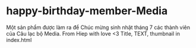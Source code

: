 # happy-birthday-member-Media
Một sản phẩm được làm ra để Chúc mừng sinh nhật tháng 7 các thành viên của Câu lạc bộ Media.
From Hiep with love <3
Title, TEXT, thumbnail in index.html
